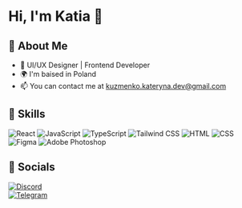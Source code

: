 # Hi, I'm Katia 👋

## 🚀 About Me
- 🎨 UI/UX Designer | Frontend Developer  
- 🌍 I'm baised in Poland
- 📫 You can contact me at kuzmenko.kateryna.dev@gmail.com

## 📌 Skills
![React](https://img.shields.io/badge/React-20232A?style=for-the-badge&logo=react)
![JavaScript](https://img.shields.io/badge/JavaScript-F7DF1E?style=for-the-badge&logo=javascript&logoColor=black)
![TypeScript](https://img.shields.io/badge/TypeScript-3178C6?style=for-the-badge&logo=typescript&logoColor=white)
![Tailwind CSS](https://img.shields.io/badge/Tailwind%20CSS-38B2AC?style=for-the-badge&logo=tailwind-css&logoColor=white)
![HTML](https://img.shields.io/badge/HTML-E34F26?style=for-the-badge&logo=html5&logoColor=white)
![CSS](https://img.shields.io/badge/CSS-1572B6?style=for-the-badge&logo=css3&logoColor=white)
![Figma](https://img.shields.io/badge/Figma-1E1E1E?style=for-the-badge&logo=figma)
![Adobe Photoshop](https://img.shields.io/badge/Photoshop-31A8FF?style=for-the-badge&logo=adobe-photoshop&logoColor=white)


## 📱 Socials
[![Discord](https://img.shields.io/badge/Discord-5865F2?style=for-the-badge&logo=discord&logoColor=white)](https://discord.com/users/katia_kuzmenko)  
[![Telegram](https://img.shields.io/badge/Telegram-26A5E4?style=for-the-badge&logo=telegram&logoColor=white)](https://t.me/kitkaatyaa) 
